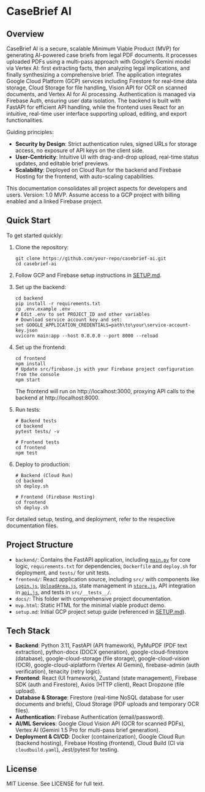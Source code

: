 # CaseBrief AI

## Overview

CaseBrief AI is a secure, scalable Minimum Viable Product (MVP) for generating AI-powered case briefs from legal PDF documents. It processes uploaded PDFs using a multi-pass approach with Google's Gemini model via Vertex AI: first extracting facts, then analyzing legal implications, and finally synthesizing a comprehensive brief. The application integrates Google Cloud Platform (GCP) services including Firestore for real-time data storage, Cloud Storage for file handling, Vision API for OCR on scanned documents, and Vertex AI for AI processing. Authentication is managed via Firebase Auth, ensuring user data isolation. The backend is built with FastAPI for efficient API handling, while the frontend uses React for an intuitive, real-time user interface supporting upload, editing, and export functionalities.

Guiding principles:
- **Security by Design**: Strict authentication rules, signed URLs for storage access, no exposure of API keys on the client side.
- **User-Centricity**: Intuitive UI with drag-and-drop upload, real-time status updates, and editable brief previews.
- **Scalability**: Deployed on Cloud Run for the backend and Firebase Hosting for the frontend, with auto-scaling capabilities.

This documentation consolidates all project aspects for developers and users. Version: 1.0 MVP. Assume access to a GCP project with billing enabled and a linked Firebase project.

## Quick Start

To get started quickly:

1. Clone the repository:
   ```
   git clone https://github.com/your-repo/casebrief-ai.git
   cd casebrief-ai
   ```

2. Follow GCP and Firebase setup instructions in [SETUP.md](docs/SETUP.md).

3. Set up the backend:
   ```
   cd backend
   pip install -r requirements.txt
   cp .env.example .env
   # Edit .env to set PROJECT_ID and other variables
   # Download service account key and set:
   set GOOGLE_APPLICATION_CREDENTIALS=path\to\your\service-account-key.json
   uvicorn main:app --host 0.0.0.0 --port 8000 --reload
   ```

4. Set up the frontend:
   ```
   cd frontend
   npm install
   # Update src/firebase.js with your Firebase project configuration from the console
   npm start
   ```
   The frontend will run on http://localhost:3000, proxying API calls to the backend at http://localhost:8000.

5. Run tests:
   ```
   # Backend tests
   cd backend
   pytest tests/ -v

   # Frontend tests
   cd frontend
   npm test
   ```

6. Deploy to production:
   ```
   # Backend (Cloud Run)
   cd backend
   sh deploy.sh

   # Frontend (Firebase Hosting)
   cd frontend
   sh deploy.sh
   ```

For detailed setup, testing, and deployment, refer to the respective documentation files.

## Project Structure

- `backend/`: Contains the FastAPI application, including [`main.py`](backend/main.py) for core logic, `requirements.txt` for dependencies, `Dockerfile` and `deploy.sh` for deployment, and `tests/` for unit tests.
- `frontend/`: React application source, including `src/` with components like [`Login.js`](frontend/src/components/Login.js), [`UploadArea.js`](frontend/src/components/UploadArea.js), state management in [`store.js`](frontend/src/store.js), API integration in [`api.js`](frontend/src/api.js), and tests in `src/__tests__/`.
- `docs/`: This folder with comprehensive project documentation.
- `mvp.html`: Static HTML for the minimal viable product demo.
- `setup.md`: Initial GCP project setup guide (referenced in [SETUP.md](docs/SETUP.md)).

## Tech Stack

- **Backend**: Python 3.11, FastAPI (API framework), PyMuPDF (PDF text extraction), python-docx (DOCX generation), google-cloud-firestore (database), google-cloud-storage (file storage), google-cloud-vision (OCR), google-cloud-aiplatform (Vertex AI Gemini), firebase-admin (auth verification), tenacity (retry logic).
- **Frontend**: React (UI framework), Zustand (state management), Firebase SDK (auth and Firestore), Axios (HTTP client), React Dropzone (file upload).
- **Database & Storage**: Firestore (real-time NoSQL database for user documents and briefs), Cloud Storage (PDF uploads and temporary OCR files).
- **Authentication**: Firebase Authentication (email/password).
- **AI/ML Services**: Google Cloud Vision API (OCR for scanned PDFs), Vertex AI (Gemini 1.5 Pro for multi-pass brief generation).
- **Deployment & CI/CD**: Docker (containerization), Google Cloud Run (backend hosting), Firebase Hosting (frontend), Cloud Build (CI via `cloudbuild.yaml`), Jest/pytest for testing.

## License

MIT License. See LICENSE for full text.
